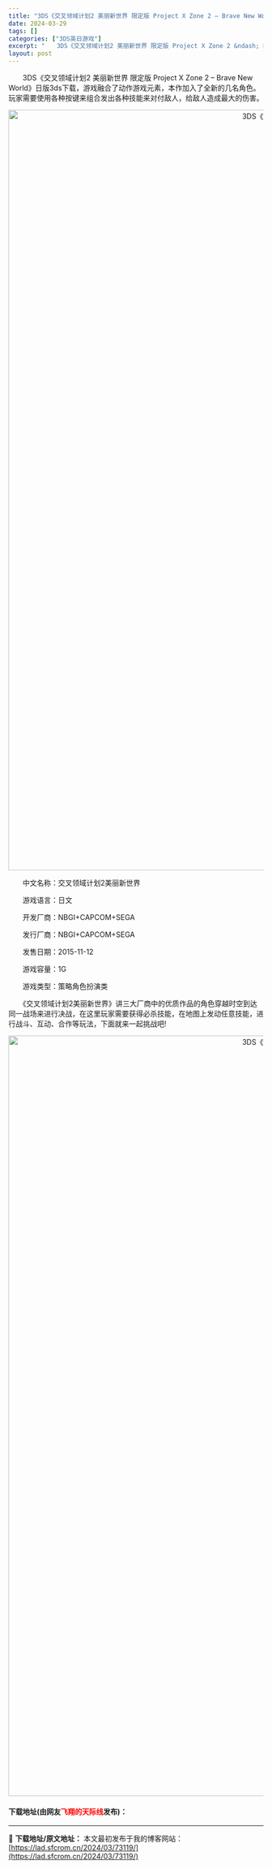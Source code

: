 ```yaml
---
title: "3DS《交叉领域计划2 美丽新世界 限定版 Project X Zone 2 – Brave New World》日版3ds下载"
date: 2024-03-29
tags: []
categories: ["3DS英日游戏"]
excerpt: "　　3DS《交叉领域计划2 美丽新世界 限定版 Project X Zone 2 &ndash; Brave New World》日版3ds下载，游戏融合了动作游戏元素，本作加入了全新的几名角色。玩家需要使用各种按键来组合发出各种技能来对付敌人，给敌人造成最大的伤害。 　　中文名称：交叉领域计划2美&hellip;"
layout: post
---
```


 <p>　　3DS《交叉领域计划2 美丽新世界 限定版 Project X Zone 2 &ndash; Brave New World》日版3ds下载，游戏融合了动作游戏元素，本作加入了全新的几名角色。玩家需要使用各种按键来组合发出各种技能来对付敌人，给敌人造成最大的伤害。</p> <p align="center"><img align="" border="0" src="https://lad.sfcrom.cn/wp-content/uploads/2024/03/20240329_66062f30492dc.jpg" width="1500" alt="3DS《交叉领域计划2 美丽新世界 限定版 Project X Zone 2 – Brave New World》日版3ds下载" /></p> <p>　　中文名称：交叉领域计划2美丽新世界</p> <p>　　游戏语言：日文</p> <p>　　开发厂商：NBGI+CAPCOM+SEGA</p> <p>　　发行厂商：NBGI+CAPCOM+SEGA</p> <p>　　发售日期：2015-11-12</p> <p>　　游戏容量：1G</p> <p>　　游戏类型：策略角色扮演类</p> <p>　　《交叉领域计划2美丽新世界》讲三大厂商中的优质作品的角色穿越时空到达同一战场来进行决战，在这里玩家需要获得必杀技能，在地图上发动任意技能，进行战斗、互动、合作等玩法，下面就来一起挑战吧!</p> <p align="center"><img align="" border="0" src="https://lad.sfcrom.cn/wp-content/uploads/2024/03/20240329_66062f3146f26.jpg" width="1500" alt="3DS《交叉领域计划2 美丽新世界 限定版 Project X Zone 2 – Brave New World》日版3ds下载" /></p> <p><h4>下载地址(由网友<font color="red">飞翔的天际线</font>发布)：</h4></p> 

---
📖 **下载地址/原文地址：** 本文最初发布于我的博客网站：[https://lad.sfcrom.cn/2024/03/73119/](https://lad.sfcrom.cn/2024/03/73119/)
